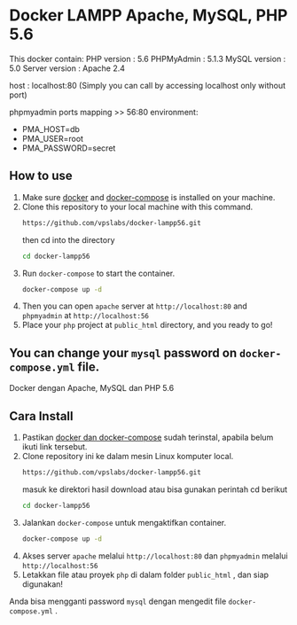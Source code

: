 # Docker LAMPP Apache, MySQL, PHP 5.6
This docker contain:
PHP version : 5.6
PHPMyAdmin : 5.1.3
MySQL version : 5.0
Server version : Apache 2.4

host : localhost:80 (Simply you can call by accessing localhost only without port)

phpmyadmin
ports mapping >> 56:80
environment:
 - PMA_HOST=db
 - PMA_USER=root
 - PMA_PASSWORD=secret

## How to use

1. Make sure [docker](https://itgov.id/cara-install-docker-linux/) and [docker-compose](https://docs.docker.com/compose/install/) is installed on your machine.
2. Clone this repository to your local machine with this command.
    ```bash
    https://github.com/vpslabs/docker-lampp56.git
    ```
    then cd into the directory
    ```bash
    cd docker-lampp56
    ```
3. Run `docker-compose` to start the container.
    ```bash
    docker-compose up -d
    ```
4. Then you can open `apache` server at `http://localhost:80` and `phpmyadmin` at `http://localhost:56`
5. Place your `php` project at `public_html` directory, and you ready to go!

You can change your `mysql` password on `docker-compose.yml` file.
------------------------------------------------------------------


Docker dengan Apache, MySQL dan PHP 5.6

## Cara Install

1. Pastikan [docker dan docker-compose](https://itgov.id/cara-install-docker-linux/) sudah terinstal, apabila belum ikuti link tersebut.
2. Clone repository ini ke dalam mesin Linux komputer local.
    ```bash
    https://github.com/vpslabs/docker-lampp56.git
    ```
    masuk ke direktori hasil download atau bisa gunakan perintah cd berikut
    ```bash
    cd docker-lampp56
    ```
3. Jalankan `docker-compose` untuk mengaktifkan container.
    ```bash
    docker-compose up -d
    ```
4. Akses server `apache` melalui `http://localhost:80` dan `phpmyadmin` melalui `http://localhost:56`
5. Letakkan file atau proyek `php` di dalam folder `public_html` , dan siap digunakan!

Anda bisa mengganti password `mysql` dengan mengedit file `docker-compose.yml` .
